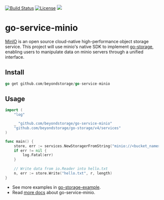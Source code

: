 [![Build Status](https://github.com/beyondstorage/go-service-minio/workflows/Unit%20Test/badge.svg?branch=master)](https://github.com/beyondstorage/go-service-minio/actions?query=workflow%3A%22Unit+Test%22)
[![License](https://img.shields.io/badge/license-apache%20v2-blue.svg)](https://github.com/Xuanwo/storage/blob/master/LICENSE)
[![](https://img.shields.io/matrix/beyondstorage@go-storage:matrix.org.svg?logo=matrix)](https://matrix.to/#/#beyondstorage@go-storage:matrix.org)

# go-service-minio

[MinIO](https://min.io/) is an open source cloud-native high-performance object storage service. 
This project will use minio's native SDK to implement [go-storage](https://github.com/beyondstorage/go-storage/), 
enabling users to manipulate data on minio servers through a unified interface.

## Install

```go
go get github.com/beyondstorage/go-service-minio
```

## Usage

```go
import (
	"log"

	_ "github.com/beyondstorage/go-service-minio"
	"github.com/beyondstorage/go-storage/v4/services"
)

func main() {
	store, err := services.NewStoragerFromString("minio://<bucket_name>/<work_dir>?credential=hmac:<access_key>:<secret_key>&endpoint=https:<host>:<port>")
	if err != nil {
		log.Fatal(err)
	}
	
	// Write data from io.Reader into hello.txt
	n, err := store.Write("hello.txt", r, length)
}
```

- See more examples in [go-storage-example](https://github.com/beyondstorage/go-storage-example).
- Read [more docs](https://beyondstorage.io/docs/go-storage/services/minio) about go-service-minio.
